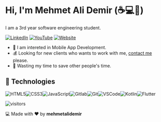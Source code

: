 # Hi, I'm Mehmet Ali Demir (:coffee::computer::rocket:)

I am a 3rd year software engineering student.
 
 [![LinkedIn](https://img.shields.io/badge/linkedin-%230077B5.svg?&style=for-the-badge&logo=linkedin&logoColor=white)](https://linkedin.com/in/mehmetalidemir) 
 [![YouTube](https://img.shields.io/badge/youtube-%23FF0000.svg?&style=for-the-badge&logo=youtube&logoColor=white)](https://www.youtube.com/channel/UCKLI_cuD7AFZKnWRNeTM5BA) 
 [![Website](https://img.shields.io/badge/instagram-%bb3283.svg?&style=for-the-badge&logo=instagram&logoColor=white)](https://mehmetalidemir.ml/) 
 

- :muscle: I am intereted in Mobile App Development.
- :moneybag: Looking for new clients who wants to work with me, [contact me](mailto:mehmetalidemir99mad@gmail.com) please.
- :dart: Wasting my time to save other people's time.


## :wrench: Technologies

![HTML5](https://img.icons8.com/color/30/html-5.png)![CSS3](https://img.icons8.com/color/30/css3.png)![JavaScript](https://img.icons8.com/color/30/javascript.png)![Gitlab](https://img.icons8.com/color/30/gitlab.png)![Git](https://img.icons8.com/color/30/git.png)![VSCode](https://img.icons8.com/color/30/visual-studio-code-2019.png)![Kotlin](https://img.icons8.com/color/30/kotlin.png)![Flutter](https://img.icons8.com/color/30/flutter.png)

</details>

![visitors](https://visitor-badge.laobi.icu/badge?page_id=mehmetalidemir)

:computer: Made with :heart: by **mehmetalidemir** 

[personal website]: https://mehmetalidemir.ml
[twitter]: https://twitter.com/wehmetalidemir
[instagram]: https://instagram.com/mehmetali_demir


